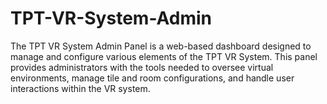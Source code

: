 # TPT-VR-System-Admin
 The TPT VR System Admin Panel is a web-based dashboard designed to manage and configure various elements of the TPT VR System. This panel provides administrators with the tools needed to oversee virtual environments, manage tile and room configurations, and handle user interactions within the VR system.
